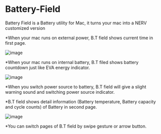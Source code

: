Battery-Field
=============

Battery Field is a Battery utility for Mac, it turns your mac into a NERV customized version


  *When your mac runs on external power, B.T field shows current time in first page.
  
   ![image](https://github.com/WellDigger/Battery-Field/raw/master/time.jpg)
  
  *When your mac runs on internal battery, B.T filed shows battery countdown just like EVA energy indicator.
  
   ![image](https://github.com/WellDigger/Battery-Field/raw/master/countdown.jpg)
  
  *When you switch power source to battery, B.T field will give a slight warning sound and switching power source indicator.
  
  *B.T field shows detail information (Battery temperature, Battery capacity and cycle counts) of Battery in second page.
  
   ![image](https://github.com/WellDigger/Battery-Field/raw/master/summary.jpg)
  
  *You can switch pages of B.T field by swipe gesture or arrow button.

